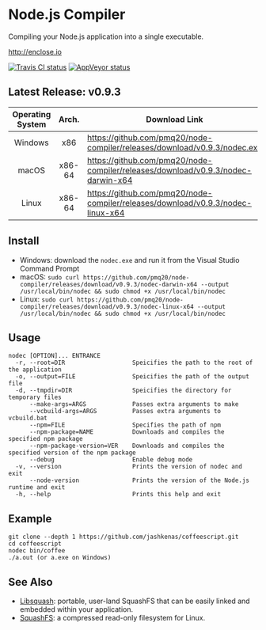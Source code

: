 # Node.js Compiler

Compiling your Node.js application into a single executable.

http://enclose.io

[![Travis CI status](https://travis-ci.org/pmq20/node-compiler.svg?branch=master)](https://travis-ci.org/pmq20/node-compiler)
[![AppVeyor status](https://ci.appveyor.com/api/projects/status/gap9xne0rayjtynp/branch/master?svg=true)](https://ci.appveyor.com/project/pmq20/node-compiler/branch/master)

## Latest Release: v0.9.3

| Operating System |  Arch.  | Download Link                                                                     |
|:----------------:|:-------:|-----------------------------------------------------------------------------------|
|      Windows     |   x86   | https://github.com/pmq20/node-compiler/releases/download/v0.9.3/nodec.exe         |
|       macOS      |  x86-64 | https://github.com/pmq20/node-compiler/releases/download/v0.9.3/nodec-darwin-x64  |
|       Linux      |  x86-64 | https://github.com/pmq20/node-compiler/releases/download/v0.9.3/nodec-linux-x64   |

## Install

- Windows: download the `nodec.exe` and run it from the Visual Studio Command Prompt
- macOS: `sudo curl https://github.com/pmq20/node-compiler/releases/download/v0.9.3/nodec-darwin-x64 --output /usr/local/bin/nodec && sudo chmod +x /usr/local/bin/nodec`
- Linux: `sudo curl https://github.com/pmq20/node-compiler/releases/download/v0.9.3/nodec-linux-x64 --output /usr/local/bin/nodec && sudo chmod +x /usr/local/bin/nodec`

## Usage

    nodec [OPTION]... ENTRANCE
      -r, --root=DIR                   Speicifies the path to the root of the application
      -o, --output=FILE                Speicifies the path of the output file
      -d, --tmpdir=DIR                 Speicifies the directory for temporary files
          --make-args=ARGS             Passes extra arguments to make
          --vcbuild-args=ARGS          Passes extra arguments to vcbuild.bat
          --npm=FILE                   Specifies the path of npm
          --npm-package=NAME           Downloads and compiles the specified npm package
          --npm-package-version=VER    Downloads and compiles the specified version of the npm package
          --debug                      Enable debug mode
      -v, --version                    Prints the version of nodec and exit
          --node-version               Prints the version of the Node.js runtime and exit
      -h, --help                       Prints this help and exit

## Example

    git clone --depth 1 https://github.com/jashkenas/coffeescript.git
    cd coffeescript
    nodec bin/coffee
    ./a.out (or a.exe on Windows)

## See Also

- [Libsquash](https://github.com/pmq20/libsquash): portable, user-land SquashFS that can be easily linked and embedded within your application.
- [SquashFS](http://squashfs.sourceforge.net/): a compressed read-only filesystem for Linux.
